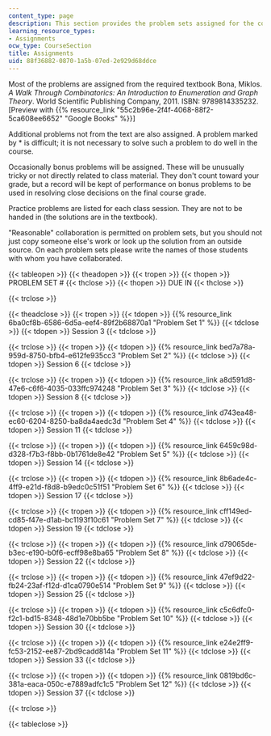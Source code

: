 ```yaml
---
content_type: page
description: This section provides the problem sets assigned for the course.
learning_resource_types:
- Assignments
ocw_type: CourseSection
title: Assignments
uid: 88f36882-0870-1a5b-07ed-2e929d68ddce
---
```


Most of the problems are assigned from the required textbook Bona, Miklos. _A Walk Through Combinatorics: An Introduction to Enumeration and Graph Theory_. World Scientific Publishing Company, 2011. ISBN: 9789814335232. \[Preview with {{% resource_link "55c2b96e-2f4f-4068-88f2-5ca608ee6652" "Google Books" %}}\]

Additional problems not from the text are also assigned. A problem marked by \* is difficult; it is not necessary to solve such a problem to do well in the course.

Occasionally bonus problems will be assigned. These will be unusually tricky or not directly related to class material. They don't count toward your grade, but a record will be kept of performance on bonus problems to be used in resolving close decisions on the final course grade.

Practice problems are listed for each class session. They are not to be handed in (the solutions are in the textbook).

"Reasonable" collaboration is permitted on problem sets, but you should not just copy someone else's work or look up the solution from an outside source. On each problem sets please write the names of those students with whom you have collaborated.

{{< tableopen >}}
{{< theadopen >}}
{{< tropen >}}
{{< thopen >}}
PROBLEM SET #
{{< thclose >}}
{{< thopen >}}
DUE IN
{{< thclose >}}

{{< trclose >}}

{{< theadclose >}}
{{< tropen >}}
{{< tdopen >}}
{{% resource_link 6ba0cf8b-6586-6d5a-eef4-89f2b68870a1 "Problem Set 1" %}}
{{< tdclose >}}
{{< tdopen >}}
Session 3
{{< tdclose >}}

{{< trclose >}}
{{< tropen >}}
{{< tdopen >}}
{{% resource_link bed7a78a-959d-8750-bfb4-e612fe935cc3 "Problem Set 2" %}}
{{< tdclose >}}
{{< tdopen >}}
Session 6
{{< tdclose >}}

{{< trclose >}}
{{< tropen >}}
{{< tdopen >}}
{{% resource_link a8d591d8-47e6-c6f6-4035-033ffc974248 "Problem Set 3" %}}
{{< tdclose >}}
{{< tdopen >}}
Session 8
{{< tdclose >}}

{{< trclose >}}
{{< tropen >}}
{{< tdopen >}}
{{% resource_link d743ea48-ec60-6204-8250-ba8da4aedc3d "Problem Set 4" %}}
{{< tdclose >}}
{{< tdopen >}}
Session 11
{{< tdclose >}}

{{< trclose >}}
{{< tropen >}}
{{< tdopen >}}
{{% resource_link 6459c98d-d328-f7b3-f8bb-0b1761de8e42 "Problem Set 5" %}}
{{< tdclose >}}
{{< tdopen >}}
Session 14
{{< tdclose >}}

{{< trclose >}}
{{< tropen >}}
{{< tdopen >}}
{{% resource_link 8b6ade4c-4ff9-e21d-f8d8-b9edc0c51f51 "Problem Set 6" %}}
{{< tdclose >}}
{{< tdopen >}}
Session 17
{{< tdclose >}}

{{< trclose >}}
{{< tropen >}}
{{< tdopen >}}
{{% resource_link cff149ed-cd85-f47e-d1ab-bc1193f10c61 "Problem Set 7" %}}
{{< tdclose >}}
{{< tdopen >}}
Session 19
{{< tdclose >}}

{{< trclose >}}
{{< tropen >}}
{{< tdopen >}}
{{% resource_link d79065de-b3ec-e190-b0f6-ecff98e8ba65 "Problem Set 8" %}}
{{< tdclose >}}
{{< tdopen >}}
Session 22
{{< tdclose >}}

{{< trclose >}}
{{< tropen >}}
{{< tdopen >}}
{{% resource_link 47ef9d22-fb24-23af-f12d-d1ca0790e514 "Problem Set 9" %}}
{{< tdclose >}}
{{< tdopen >}}
Session 25
{{< tdclose >}}

{{< trclose >}}
{{< tropen >}}
{{< tdopen >}}
{{% resource_link c5c6dfc0-f2c1-bd15-8348-48d1e70bb5be "Problem Set 10" %}}
{{< tdclose >}}
{{< tdopen >}}
Session 30
{{< tdclose >}}

{{< trclose >}}
{{< tropen >}}
{{< tdopen >}}
{{% resource_link e24e2ff9-fc53-2152-ee87-2bd9cadd814a "Problem Set 11" %}}
{{< tdclose >}}
{{< tdopen >}}
Session 33
{{< tdclose >}}

{{< trclose >}}
{{< tropen >}}
{{< tdopen >}}
{{% resource_link 0819bd6c-381a-eaca-050c-e7889adfc1c5 "Problem Set 12" %}}
{{< tdclose >}}
{{< tdopen >}}
Session 37
{{< tdclose >}}

{{< trclose >}}

{{< tableclose >}}